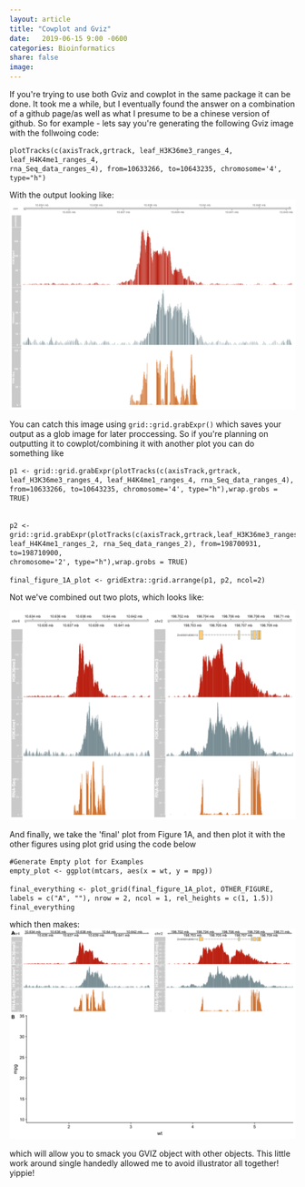 ```yaml
---
layout: article
title: "Cowplot and Gviz"
date:   2019-06-15 9:00 -0600
categories: Bioinformatics
share: false
image:
---
```



If you're trying to use both Gviz and cowplot in the same package it can be
done. It took me a while, but I eventually found the answer on a combination of
a github page/as well as what I presume to be a chinese version of github. So
for example - lets say you're generating the following Gviz image with the
follwoing code:

```
plotTracks(c(axisTrack,grtrack, leaf_H3K36me3_ranges_4, leaf_H4K4me1_ranges_4,
rna_Seq_data_ranges_4), from=10633266, to=10643235, chromosome='4', type="h")
```

With the output looking like:
![alt text](images/gviz_cow/P1.png)

You can catch this image using  `grid::grid.grabExpr()` which saves your output as a glob image for later proccessing. So if you're planning on outputting it to cowplot/combining it with another plot you can do something like

```
p1 <- grid::grid.grabExpr(plotTracks(c(axisTrack,grtrack,
leaf_H3K36me3_ranges_4, leaf_H4K4me1_ranges_4, rna_Seq_data_ranges_4),
from=10633266, to=10643235, chromosome='4', type="h"),wrap.grobs = TRUE)


p2 <- grid::grid.grabExpr(plotTracks(c(axisTrack,grtrack,leaf_H3K36me3_ranges_2,
leaf_H4K4me1_ranges_2, rna_Seq_data_ranges_2), from=198700931, to=198710900,
chromosome='2', type="h"),wrap.grobs = TRUE)

final_figure_1A_plot <- gridExtra::grid.arrange(p1, p2, ncol=2) 
```

Not we've combined out two plots, which looks like:

![alt text](images/gviz_cow/P1_P2.png)


And finally, we take the 'final' plot from Figure 1A, and then plot it with the
other figures using plot grid using the code below

```
#Generate Empty plot for Examples
empty_plot <- ggplot(mtcars, aes(x = wt, y = mpg)) 

final_everything <- plot_grid(final_figure_1A_plot, OTHER_FIGURE, labels = c("A", ""), nrow = 2, ncol = 1, rel_heights = c(1, 1.5))
final_everything

```

which then makes:
![Final](images/gviz_cow/Final.png)

which will allow you to smack you GVIZ object with other objects. This little
work around single handedly allowed me to avoid illustrator all together!
yippie!


